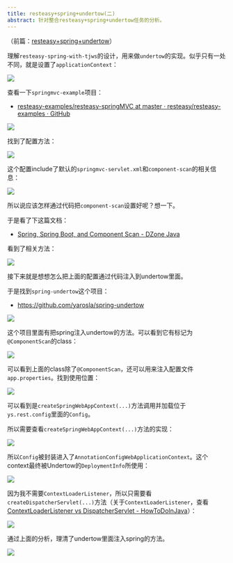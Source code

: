 ```yaml
---
title: resteasy+spring+undertow(二)
abstract: 针对整合resteasy+spring+undertow任务的分析。
---
```




（前篇：[resteasy+spring+undertow](http://weinan.io/2019/03/06/resteasy.html)）

理解`resteasy-spring-with-tjws`的设计，用来做`undertow`的实现。似乎只有一处不同，就是设置了`applicationContext`：

![](https://raw.githubusercontent.com/liweinan/blogpicbackup/master/data/F6905457-A636-401D-B7BF-3B84606EC8C3.png)

查看一下`springmvc-example`项目：

- [resteasy-examples/resteasy-springMVC at master · resteasy/resteasy-examples · GitHub](https://github.com/resteasy/resteasy-examples/tree/master/resteasy-springMVC)

![](https://raw.githubusercontent.com/liweinan/blogpicbackup/master/data/BB10AA28-D5AF-4EAB-BB66-21F332A8123D.png)

找到了配置方法：

![](https://raw.githubusercontent.com/liweinan/blogpicbackup/master/data/EEC572B0-AB20-4EC7-B99C-E22D1765BD17.png)

这个配置include了默认的`springmvc-servlet.xml`和`component-scan`的相关信息：

![](https://raw.githubusercontent.com/liweinan/blogpicbackup/master/data/A7479740-8559-42C9-B4A3-720DE7A41CEC.png)

所以说应该怎样通过代码把`component-scan`设置好呢？想一下。

于是看了下这篇文档：

- [Spring, Spring Boot, and Component Scan - DZone Java](https://dzone.com/articles/spring-spring-boot-and-component-scan)

看到了相关方法：

![](https://raw.githubusercontent.com/liweinan/blogpicbackup/master/data/41BD2F98-80A7-4C4A-8184-B125088F4FCC.png)

接下来就是想想怎么把上面的配置通过代码注入到undertow里面。

于是找到`spring-undertow`这个项目：

- https://github.com/yarosla/spring-undertow

![](https://raw.githubusercontent.com/liweinan/blogpicbackup/master/data/7C1CC1E6-6610-4D3E-8477-0BADB76658DD.png)

这个项目里面有把spring注入undertow的方法。可以看到它有标记为`@ComponentScan`的class：

![](https://raw.githubusercontent.com/liweinan/blogpicbackup/master/data/6E57D3A3-C38F-439D-B370-DFD7B2F7FA0E.png)

可以看到上面的class除了`@ComponentScan`，还可以用来注入配置文件`app.properties`。找到使用位置：

![](https://raw.githubusercontent.com/liweinan/blogpicbackup/master/data/EAD5D08A-3267-4A10-B932-D5737827934C.png)

可以看到是`createSpringWebAppContext(...)`方法调用并加载位于`ys.rest.config`里面的`Config`。

所以需要查看`createSpringWebAppContext(...)`方法的实现：

![](https://raw.githubusercontent.com/liweinan/blogpicbackup/master/data/9BCD2E44-9D1B-4405-901F-904671802DBB.png)

所以`Config`被封装进入了`AnnotationConfigWebApplicationContext`。这个context最终被Undertow的`DeploymentInfo`所使用：

![](https://raw.githubusercontent.com/liweinan/blogpicbackup/master/data/67A4E97B-F711-4A91-B26F-0FD81016CCC8.png)

因为我不需要`ContextLoaderListener`，所以只需要看`createDispatcherServlet(...)`方法（关于`ContextLoaderListener`，查看[ContextLoaderListener vs DispatcherServlet - HowToDoInJava](https://howtodoinjava.com/spring-mvc/contextloaderlistener-vs-dispatcherservlet/)）：

![](https://raw.githubusercontent.com/liweinan/blogpicbackup/master/data/9BCD2E44-9D1B-4405-901F-904671802DBB.png)

通过上面的分析，理清了undertow里面注入spring的方法。



![](https://raw.githubusercontent.com/liweinan/blogpic2019/master/data/WechatIMG16331.jpeg)
